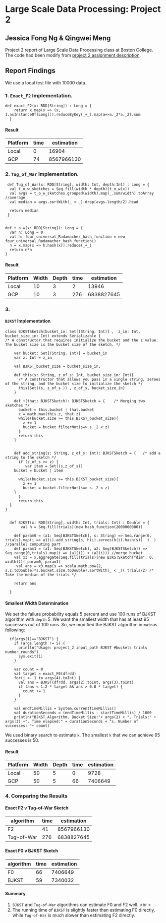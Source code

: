 # Large Scale Data Processing: Project 2
## Jessica Fong Ng & Qingwei Meng
Project 2 report of Large Scale Data Processing class at Boston College. The code had been modify from [project 2 assignment description](https://github.com/CSCI3390/project_2).

## Report Findings
We use a local test file with 10000 data.
### 1. `Exact_F2` Implementation.
```
def exact_F2(x: RDD[String]) : Long = {
    return x.map(x => (x, 1.asInstanceOf[Long])).reduceByKey(_+_).map(a=>a._2*a._2).sum
  }
```
#### Result
Platform | time |  estimation 
------------|------------|------------
Local | 0 | 16904
GCP | 74 | 8567966130
### 2. `Tug_of_War` Implementation.
```
 def Tug_of_War(x: RDD[String], width: Int, depth:Int) : Long = {
  val t_o_w_sketches = Seq.fill(width * depth)(t_o_w(x))
  val avgs = t_o_w_sketches.grouped(width).map(_.sum/width).toArray //average
  val median = avgs.sortWith(_ < _).drop(avgs.length/2).head

  return median
 }


def t_o_w(x: RDD[String]): Long = {
  var n: Long = 0
  val h: four_universal_Radamacher_hash_function = new four_universal_Radamacher_hash_function()
  n = x.map(x => h.hash(x)).reduce(_+_)
  return n*n
}
```
#### Result
Platform |Width|Depth| time |  estimation 
---------|-----|-----|------|------------
Local| 10 | 3| 2 | 13946
GCP | 10 | 3 | 276 | 6838827645
### 3. 
#### `BJKST` Implementation

```
class BJKSTSketch(bucket_in: Set[(String, Int)] ,  z_in: Int, bucket_size_in: Int) extends Serializable {
/* A constructor that requires initialize the bucket and the z value. The bucket size is the bucket size of the sketch. */

    var bucket: Set[(String, Int)] = bucket_in
    var z: Int = z_in

    val BJKST_bucket_size = bucket_size_in;

    def this(s: String, z_of_s: Int, bucket_size_in: Int){
      /* A constructor that allows you pass in a single string, zeroes of the string, and the bucket size to initialize the sketch */
      this(Set((s, z_of_s )) , z_of_s, bucket_size_in)
    }

    def +(that: BJKSTSketch): BJKSTSketch = {    /* Merging two sketches */
      bucket = this.bucket | that.bucket
      z = math.max(this.z, that.z)
      while(bucket.size >= this.BJKST_bucket_size){
        z += 1
        bucket = bucket.filterNot(s=> s._2 < z)
      }
      return this
    }


    def add_string(s: String, z_of_s: Int): BJKSTSketch = {   /* add a string to the sketch */
      if (z_of_s >= z) {
         var item = Set((s,z_of_s))
	bucket = bucket | item
	
      while(bucket.size >= this.BJKST_bucket_size){
		z += 1
		bucket = bucket.filterNot(s=> s._2 < z)
	}
      }
      return this
  }
}
 

  def BJKST(x: RDD[String], width: Int, trials: Int) : Double = {
       val h = Seq.fill(trials)(new hash_function(2000000000))

    def param0 = (a1: Seq[BJKSTSketch], s: String) => Seq.range(0, trials).map(i => a1(i).add_string(s, h(i).zeroes(h(i).hash(s))  )  ) //parallel computing part
    def param1 = (a1: Seq[BJKSTSketch], a2: Seq[BJKSTSketch]) => Seq.range(0,trials).map(i => (a1(i)) + (a2(i))) //merge bucket
    val x3 = x.aggregate(Seq.fill(trials)(new BJKSTSketch("dim", 0, width)))( param0, param1)
     val ans = x3.map(s => scala.math.pow(2, s.z.toDouble)*s.bucket.size.toDouble).sortWith(_ < _)( trials/2) /* Take the median of the trials */

    return ans

  }
  ``` 
#### Smallest Width Determination 
We set the failure probability equals 5 percent and use 100 runs of BJKST algorithm with `depth` 5. We want the smallest width that has at least 95 successes out of 100 runs. So, we modified the BJKST algorithm in `main`as following: 
  ```
    if(args(1)=="BJKST") {
      if (args.length != 5) {
        println("Usage: project_2 input_path BJKST #buckets trials number_rounds")
        sys.exit(1)
      }

      var count = 0
      val target = exact_F0(dfrdd)
      for(i <- 1 to args(4).toInt) {
        val ans = BJKST(dfrdd, args(2).toInt, args(3).toInt)
        if (ans < 1.2 * target && ans > 0.8 * target) {
          count += 1
        }
      }

      val endTimeMillis = System.currentTimeMillis()
      val durationSeconds = (endTimeMillis - startTimeMillis) / 1000
      println("BJKST Algorithm. Bucket Size:"+ args(2) + ". Trials:" + args(3) +". Time elapsed:" + durationSeconds + "s. Number of successes: "+ count)
  ```     
We used binary search to estimate `k`. The smallest `k` that we can achieve 95 successes is 50.
#### Result
Platform |Width|Depth| time |  estimation 
---------|-----|-----|------|------------
Local| 50 |5 | 0 | 9728
GCP | 50 | 5 | 66 | 7406649
### 4. Comparing the Results
#### Exact F2 v Tug-of-War Sketch
 algorithm| time |  estimation 
------------|------------|------------
F2 | 41 | 8567966130
Tug-of-War | 276 | 6838827645
#### Exact F0 v BJKST Sketch
 algorithm| time |  estimation 
------------|------------|------------
F0 | 66 | 7406649
BJKST | 59 | 7340032

#### Summary
1. `BJKST` and `Tug-of-War` algorithms can estimate F0 and F2 well. <br \>
2. The running time of `BJKST` is slightly faster than estimating F0 directly, while `Tug-of-War` is much slower than estimating F2 directly.
  
